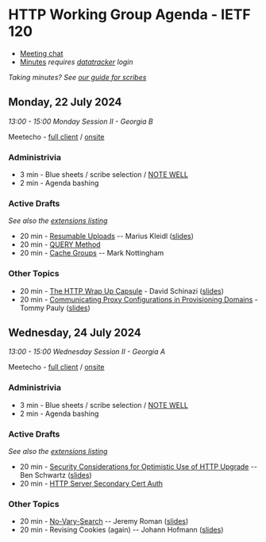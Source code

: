 # HTTP Working Group Agenda - IETF 120

* [Meeting chat](https://zulip.ietf.org/#narrow/stream/httpbis)
* [Minutes](https://notes.ietf.org/notes-ietf-120-httpbis) _requires [datatracker](https://datatracker.ietf.org) login_

*Taking minutes? See [our guide for scribes](https://github.com/httpwg/wiki/wiki/TakingMinutes)*


## Monday, 22 July 2024

_13:00 - 15:00	Monday Session II - Georgia B_

Meetecho - [full client](https://meetings.conf.meetecho.com/ietf120/?session=33040) / [onsite](https://meetings.conf.meetecho.com/onsite120/?session=33040)


### Administrivia

*  3 min - Blue sheets / scribe selection / [NOTE WELL](https://www.ietf.org/about/note-well/)
*  2 min - Agenda bashing


### Active Drafts

_See also the [extensions listing](https://httpwg.org/http-extensions/)_

* 20 min - [Resumable Uploads](https://datatracker.ietf.org/doc/draft-ietf-httpbis-resumable-upload) -- Marius Kleidl ([slides](resumable.pdf))
* 20 min - [QUERY Method](https://datatracker.ietf.org/doc/draft-ietf-httpbis-safe-method-w-body)
* 20 min - [Cache Groups](https://datatracker.ietf.org/doc/draft-ietf-httpbis-cache-groups/) -- Mark Nottingham

### Other Topics

* 20 min - [The HTTP Wrap Up Capsule](https://datatracker.ietf.org/doc/draft-schinazi-httpbis-wrap-up/) - David Schinazi ([slides](wrap-up-capsule.pdf))
* 20 min - [Communicating Proxy Configurations in Provisioning Domains](https://datatracker.ietf.org/doc/draft-ietf-intarea-proxy-config/) - Tommy Pauly ([slides](IETF-120-HTTPBIS-PvD-Proxy-Discovery.pdf))

## Wednesday, 24 July 2024

_13:00 - 15:00	Wednesday Session II - Georgia A_

Meetecho - [full client](https://meetings.conf.meetecho.com/ietf120/?session=33039) / [onsite](https://meetings.conf.meetecho.com/onsite120/?session=33039)

### Administrivia

*  3 min - Blue sheets / scribe selection / [NOTE WELL](https://www.ietf.org/about/note-well/)
*  2 min - Agenda bashing


### Active Drafts

_See also the [extensions listing](https://httpwg.org/http-extensions/)_

* 20 min - [Security Considerations for Optimistic Use of HTTP Upgrade](https://datatracker.ietf.org/doc/draft-ietf-httpbis-optimistic-upgrade/) -- Ben Schwartz ([slides](security-considerations-for-optimistic-upgrade.pdf))
* 20 min - [HTTP Server Secondary Cert Auth](https://datatracker.ietf.org/doc/draft-ietf-httpbis-secondary-server-certs)


### Other Topics

* 20 min - [No-Vary-Search](https://datatracker.ietf.org/doc/draft-wicg-http-no-vary-search/) -- Jeremy Roman ([slides](no-vary-search.pdf))
* 20 min - Revising Cookies (again) -- Johann Hofmann ([slides](future-cookies.pdf))

